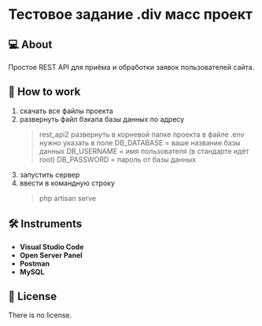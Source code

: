 # Тестовое задание .div масс проект

## :computer: About

Простое REST API для приёма и обработки заявок пользователей сайта.

## :wave: How to work

1. скачать все файлы проекта
2. развернуть файл бэкапа базы данных по адресу
   > rest_api2 развернуть в корневой папке проекта
   в файле .env нужно указать в поле DB_DATABASE = ваше название базы данных
   DB_USERNAME = имя пользователя (в стандарте идёт root)
   DB_PASSWORD = пароль от базы данных
4. запустить сервер
5. ввести в командную строку
   > php artisan serve

## :hammer_and_wrench: Instruments

- **Visual Studio Code**
- **Open Server Panel**
- **Postman**
- **MySQL**

## :page_with_curl: License

There is no license.
